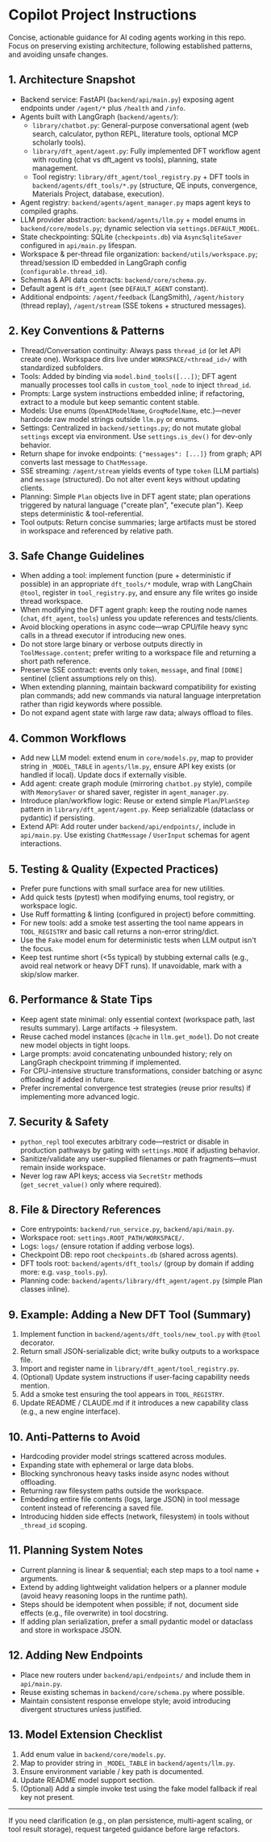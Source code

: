 # Copilot Project Instructions

Concise, actionable guidance for AI coding agents working in this repo. Focus on preserving existing architecture, following established patterns, and avoiding unsafe changes.

## 1. Architecture Snapshot
- Backend service: FastAPI (`backend/api/main.py`) exposing agent endpoints under `/agent/*` plus `/health` and `/info`.
- Agents built with LangGraph (`backend/agents/`):
  - `library/chatbot.py`: General-purpose conversational agent (web search, calculator, python REPL, literature tools, optional MCP scholarly tools).
  - `library/dft_agent/agent.py`: Fully implemented DFT workflow agent with routing (chat vs dft_agent vs tools), planning, state management.
  - Tool registry: `library/dft_agent/tool_registry.py` + DFT tools in `backend/agents/dft_tools/*.py` (structure, QE inputs, convergence, Materials Project, database, execution).
- Agent registry: `backend/agents/agent_manager.py` maps agent keys to compiled graphs.
- LLM provider abstraction: `backend/agents/llm.py` + model enums in `backend/core/models.py`; dynamic selection via `settings.DEFAULT_MODEL`.
- State checkpointing: SQLite (`checkpoints.db`) via `AsyncSqliteSaver` configured in `api/main.py` lifespan.
- Workspace & per-thread file organization: `backend/utils/workspace.py`; thread/session ID embedded in LangGraph config (`configurable.thread_id`).
- Schemas & API data contracts: `backend/core/schema.py`.
 - Default agent is `dft_agent` (see `DEFAULT_AGENT` constant).
 - Additional endpoints: `/agent/feedback` (LangSmith), `/agent/history` (thread replay), `/agent/stream` (SSE tokens + structured messages).

## 2. Key Conventions & Patterns
- Thread/Conversation continuity: Always pass `thread_id` (or let API create one). Workspace dirs live under `WORKSPACE/<thread_id>/` with standardized subfolders.
- Tools: Added by binding via `model.bind_tools([...])`; DFT agent manually processes tool calls in `custom_tool_node` to inject `thread_id`.
- Prompts: Large system instructions embedded inline; if refactoring, extract to a module but keep semantic content stable.
- Models: Use enums (`OpenAIModelName`, `GroqModelName`, etc.)—never hardcode raw model strings outside `llm.py` or enums.
- Settings: Centralized in `backend/settings.py`; do not mutate global `settings` except via environment. Use `settings.is_dev()` for dev-only behavior.
- Return shape for invoke endpoints: `{"messages": [...]}` from graph; API converts last message to `ChatMessage`.
- SSE streaming: `/agent/stream` yields events of type `token` (LLM partials) and `message` (structured). Do not alter event keys without updating clients.
 - Planning: Simple `Plan` objects live in DFT agent state; plan operations triggered by natural language ("create plan", "execute plan"). Keep steps deterministic & tool-referential.
 - Tool outputs: Return concise summaries; large artifacts must be stored in workspace and referenced by relative path.

## 3. Safe Change Guidelines
- When adding a tool: implement function (pure + deterministic if possible) in an appropriate `dft_tools/*` module, wrap with LangChain `@tool`, register in `tool_registry.py`, and ensure any file writes go inside thread workspace.
- When modifying the DFT agent graph: keep the routing node names (`chat`, `dft_agent`, `tools`) unless you update references and tests/clients.
- Avoid blocking operations in async code—wrap CPU/file heavy sync calls in a thread executor if introducing new ones.
- Do not store large binary or verbose outputs directly in `ToolMessage.content`; prefer writing to a workspace file and returning a short path reference.
 - Preserve SSE contract: events only `token`, `message`, and final `[DONE]` sentinel (client assumptions rely on this).
 - When extending planning, maintain backward compatibility for existing plan commands; add new commands via natural language interpretation rather than rigid keywords where possible.
 - Do not expand agent state with large raw data; always offload to files.

## 4. Common Workflows
- Add new LLM model: extend enum in `core/models.py`, map to provider string in `_MODEL_TABLE` in `agents/llm.py`, ensure API key exists (or handled if local). Update docs if externally visible.
- Add agent: create graph module (mirroring `chatbot.py` style), compile with `MemorySaver` or shared saver, register in `agent_manager.py`.
- Introduce plan/workflow logic: Reuse or extend simple `Plan`/`PlanStep` pattern in `library/dft_agent/agent.py`. Keep serializable (dataclass or pydantic) if persisting.
- Extend API: Add router under `backend/api/endpoints/`, include in `api/main.py`. Use existing `ChatMessage` / `UserInput` schemas for agent interactions.

## 5. Testing & Quality (Expected Practices)
- Prefer pure functions with small surface area for new utilities.
- Add quick tests (pytest) when modifying enums, tool registry, or workspace logic.
- Use Ruff formatting & linting (configured in project) before committing.
 - For new tools: add a smoke test asserting the tool name appears in `TOOL_REGISTRY` and basic call returns a non-error string/dict.
 - Use the `Fake` model enum for deterministic tests when LLM output isn't the focus.
 - Keep test runtime short (<5s typical) by stubbing external calls (e.g., avoid real network or heavy DFT runs). If unavoidable, mark with a skip/slow marker.

## 6. Performance & State Tips
- Keep agent state minimal: only essential context (workspace path, last results summary). Large artifacts -> filesystem.
 - Reuse cached model instances (`@cache` in `llm.get_model`). Do not create new model objects in tight loops.
- Large prompts: avoid concatenating unbounded history; rely on LangGraph checkpoint trimming if implemented.
 - For CPU-intensive structure transformations, consider batching or async offloading if added in future.
 - Prefer incremental convergence test strategies (reuse prior results) if implementing more advanced logic.

## 7. Security & Safety
- `python_repl` tool executes arbitrary code—restrict or disable in production pathways by gating with `settings.MODE` if adjusting behavior.
- Sanitize/validate any user-supplied filenames or path fragments—must remain inside workspace.
- Never log raw API keys; access via `SecretStr` methods (`get_secret_value()` only where required).

## 8. File & Directory References
- Core entrypoints: `backend/run_service.py`, `backend/api/main.py`.
- Workspace root: `settings.ROOT_PATH/WORKSPACE/`.
- Logs: `logs/` (ensure rotation if adding verbose logs).
- Checkpoint DB: repo root `checkpoints.db` (shared across agents).
 - DFT tools root: `backend/agents/dft_tools/` (group by domain if adding more: e.g. `vasp_tools.py`).
 - Planning code: `backend/agents/library/dft_agent/agent.py` (simple Plan classes inline).

## 9. Example: Adding a New DFT Tool (Summary)
1. Implement function in `backend/agents/dft_tools/new_tool.py` with `@tool` decorator.
2. Return small JSON-serializable dict; write bulky outputs to a workspace file.
3. Import and register name in `library/dft_agent/tool_registry.py`.
4. (Optional) Update system instructions if user-facing capability needs mention.
5. Add a smoke test ensuring the tool appears in `TOOL_REGISTRY`.
 6. Update README / CLAUDE.md if it introduces a new capability class (e.g., a new engine interface).

## 10. Anti-Patterns to Avoid
- Hardcoding provider model strings scattered across modules.
- Expanding state with ephemeral or large data blobs.
- Blocking synchronous heavy tasks inside async nodes without offloading.
- Returning raw filesystem paths outside the workspace.
 - Embedding entire file contents (logs, large JSON) in tool message content instead of referencing a saved file.
 - Introducing hidden side effects (network, filesystem) in tools without `_thread_id` scoping.

## 11. Planning System Notes
- Current planning is linear & sequential; each step maps to a tool name + arguments.
- Extend by adding lightweight validation helpers or a planner module (avoid heavy reasoning loops in the runtime path).
- Steps should be idempotent when possible; if not, document side effects (e.g., file overwrite) in tool docstring.
- If adding plan serialization, prefer a small pydantic model or dataclass and store in workspace JSON.

## 12. Adding New Endpoints
- Place new routers under `backend/api/endpoints/` and include them in `api/main.py`.
- Reuse existing schemas in `backend/core/schema.py` where possible.
- Maintain consistent response envelope style; avoid introducing divergent structures unless justified.

## 13. Model Extension Checklist
1. Add enum value in `backend/core/models.py`.
2. Map to provider string in `_MODEL_TABLE` in `backend/agents/llm.py`.
3. Ensure environment variable / key path is documented.
4. Update README model support section.
5. (Optional) Add a simple invoke test using the fake model fallback if real key not present.

---
If you need clarification (e.g., on plan persistence, multi-agent scaling, or tool result storage), request targeted guidance before large refactors.
